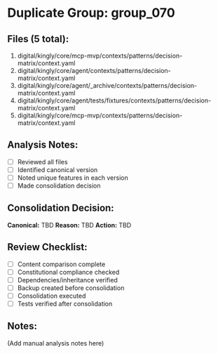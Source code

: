 # Duplicate Group: group_070

## Files (5 total):
1. digital/kingly/core/mcp-mvp/contexts/patterns/decision-matrix/context.yaml
2. digital/kingly/core/agent/contexts/patterns/decision-matrix/context.yaml
3. digital/kingly/core/agent/_archive/contexts/patterns/decision-matrix/context.yaml
4. digital/kingly/core/agent/tests/fixtures/contexts/patterns/decision-matrix/context.yaml
5. digital/kingly/core/mcp-mvp/contexts/patterns/decision-matrix/context.yaml

## Analysis Notes:
- [ ] Reviewed all files
- [ ] Identified canonical version
- [ ] Noted unique features in each version
- [ ] Made consolidation decision

## Consolidation Decision:
**Canonical:** TBD
**Reason:** TBD
**Action:** TBD

## Review Checklist:
- [ ] Content comparison complete
- [ ] Constitutional compliance checked
- [ ] Dependencies/inheritance verified
- [ ] Backup created before consolidation
- [ ] Consolidation executed
- [ ] Tests verified after consolidation

## Notes:
(Add manual analysis notes here)

